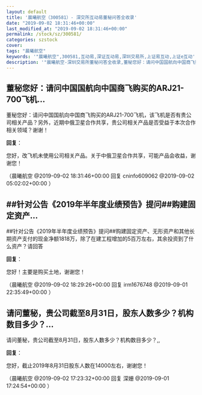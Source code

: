 ```yaml
---
layout: default
title: '晨曦航空（300581）- 深交所互动易董秘问答全收录'
date: "2019-09-02 18:31:46+00:00"
last_modified_at: "2019-09-02 18:31:46+00:00"
permalink: /stock/sz/300581/
categories: szstock
cover: 
tags: "晨曦航空"
keywords: '"晨曦航空",300581,互动易,深证互动易,深圳交易所,上证易互动,上证e互动'
description: '"晨曦航空-深圳交易所董秘问答全收录,董秘您好：请问中国国航向中国商飞购买的ARJ21-700飞机，该飞机是否有贵公司相关产品？另外，近期中俄卫星合作共享，贵公司相关产品是否受益于本次合作相关领域？谢谢！"'
---
```


## 董秘您好：请问中国国航向中国商飞购买的ARJ21-700飞机...

董秘您好：请问中国国航向中国商飞购买的ARJ21-700飞机，该飞机是否有贵公司相关产品？另外，近期中俄卫星合作共享，贵公司相关产品是否受益于本次合作相关领域？谢谢！

**回复**：

您好，改飞机未使用公司相关产品。关于中俄卫星合作共享，可能产品会收益，谢谢您！ 

（晨曦航空  @2019-09-02 18:31:46+00:00 回复 cninfo609062  @2019-09-02 05:02:02+00:00 ）

## ##针对公告《2019年半年度业绩预告》提问##购建固定资产...

##针对公告《2019年半年度业绩预告》提问##购建固定资产、无形资产和其他长期资产支付的现金净额1818万，除了在建工程增加的5百万左右，其余投资到了什么资产？请回答

**回复**：

您好！主要是购买土地，谢谢您！ 

（晨曦航空  @2019-09-02 18:29:26+00:00 回复 irm1676748  @2019-09-01 22:35:49+00:00 ）

## 请问董秘，贵公司截至8月31日，股东人数多少？机构数目多少？...

请问董秘，贵公司截至8月31日，股东人数多少？机构数目多少？,,

**回复**：

您好，截止2019年8月31日股东人数在14000左右，谢谢您！ 

（晨曦航空  @2019-09-02 17:23:32+00:00 回复 深姗  @2019-09-01 17:24:54+00:00 ）

